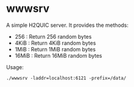 # wwwsrv

A simple H2QUIC server. It provides the methods:

* <prefix>256 : Return 256 random bytes
* <prefix>4KiB : Return 4KiB random bytes
* <prefix>1MiB : Return 1MiB random bytes
* <prefix>16MiB : Return 16MiB random bytes

Usage:

```
./wwwsrv -laddr=localhost:6121 -prefix=/data/
```
